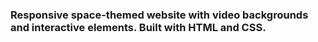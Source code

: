 ### Responsive space-themed website with video backgrounds and interactive elements. Built with HTML and CSS.